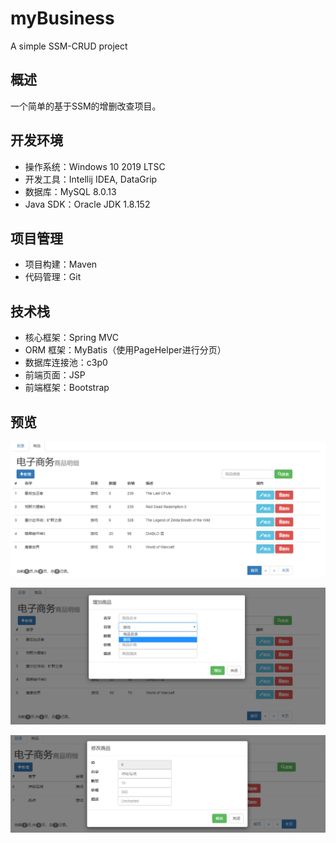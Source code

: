 # myBusiness

A simple SSM-CRUD project

## 概述

一个简单的基于SSM的增删改查项目。

## 开发环境

- 操作系统：Windows 10 2019 LTSC
- 开发工具：Intellij IDEA, DataGrip
- 数据库：MySQL 8.0.13
- Java SDK：Oracle JDK 1.8.152

## 项目管理

- 项目构建：Maven
- 代码管理：Git

## 技术栈

- 核心框架：Spring MVC
- ORM 框架：MyBatis（使用PageHelper进行分页）
- 数据库连接池：c3p0
- 前端页面：JSP
- 前端框架：Bootstrap

## 预览

![itemInfo](screenhots\itemInfo.png)

![addItem](screenhots\addItem.png)

![updateItem](screenhots\updateItem.png)